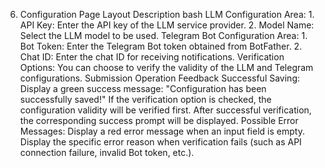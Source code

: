 6. Configuration Page Layout Description
bash
LLM Configuration Area:
        1. API Key: Enter the API key of the LLM service provider.
        2. Model Name: Select the LLM model to be used.
Telegram Bot Configuration Area:
        1. Bot Token: Enter the Telegram Bot token obtained from BotFather.
        2. Chat ID: Enter the chat ID for receiving notifications.
Verification Options:
        You can choose to verify the validity of the LLM and Telegram configurations.
Submission Operation Feedback
Successful Saving:
        Display a green success message: "Configuration has been successfully saved!"
        If the verification option is checked, the configuration validity will be verified first.
        After successful verification, the corresponding success prompt will be displayed.
Possible Error Messages:
        Display a red error message when an input field is empty.
        Display the specific error reason when verification fails (such as API connection failure, invalid Bot token, etc.).